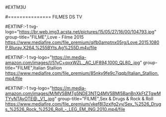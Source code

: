 #EXTM3U



#=============== FILMES DS TV




#EXTINF:-1 tvg-logo="https://br.web.img3.acsta.net/pictures/15/05/27/16/00/104793.jpg" group-title="FILME",Love - Filme 2015
https://www.mediafire.com/file_premium/qifb0amptnx05rg/Love.2015.1080P.Bluray.X264.%255BYts.Ag%255D.m4v/file

#EXTINF:-1 tvg-logo="https://m.media-amazon.com/images/I/51yC+qxxWZL._AC_UF894,1000_QL80_.jpg" group-title="FILME",Italian Stallion
https://www.mediafire.com/file_premium/85nky9fe9c7jqqb/Italian_Stallion.mp4/file


#EXTINF:-1 tvg-logo="https://m.media-amazon.com/images/M/MV5BMTg5NDE3NTQ4MV5BMl5BanBnXkFtZTgwMTYyNTAyOTE@._V1_.jpg" group-title="FILME",Sex & Drugs & Rock & Roll
https://www.mediafire.com/file_premium/vkef8l3zxlfg2vy/Sex_%2526_Drugs_%2526_Rock_%2526_Roll_-_LEG_EM_ING.2010.mp4/file



